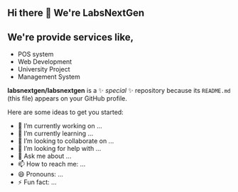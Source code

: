 ## Hi there 👋 We're LabsNextGen 

##  We're provide services like,
 <ul>
   <li> POS system</li>
   <li> Web Development </li>
   <li> University Project</li>
    <li>Management System</li>
 </ul>



**labsnextgen/labsnextgen** is a ✨ _special_ ✨ repository because its `README.md` (this file) appears on your GitHub profile.

Here are some ideas to get you started:

- 🔭 I’m currently working on ...
- 🌱 I’m currently learning ...
- 👯 I’m looking to collaborate on ...
- 🤔 I’m looking for help with ...
- 💬 Ask me about ...
- 📫 How to reach me: ...
- 😄 Pronouns: ...
- ⚡ Fun fact: ...

